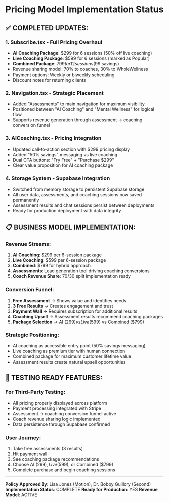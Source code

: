 # Pricing Model Implementation Status

## ✅ COMPLETED UPDATES:

### 1. Subscribe.tsx - Full Pricing Overhaul
- **AI Coaching Package**: $299 for 6 sessions (50% off live coaching)
- **Live Coaching Package**: $599 for 6 sessions (marked as Popular)
- **Combined Package**: $799 for 12 sessions ($99 savings)
- Revenue sharing model: 70% to coaches, 30% to WholeWellness
- Payment options: Weekly or biweekly scheduling
- Discount notes for returning clients

### 2. Navigation.tsx - Strategic Placement
- Added "Assessments" to main navigation for maximum visibility
- Positioned between "AI Coaching" and "Mental Wellness" for logical flow
- Supports revenue generation through assessment → coaching conversion funnel

### 3. AICoaching.tsx - Pricing Integration
- Updated call-to-action section with $299 pricing display
- Added "50% savings" messaging vs live coaching
- Dual CTA buttons: "Try Free" + "Purchase $299"
- Clear value proposition for AI coaching package

### 4. Storage System - Supabase Integration
- Switched from memory storage to persistent Supabase storage
- All user data, assessments, and coaching sessions now saved permanently
- Assessment results and chat sessions persist between deployments
- Ready for production deployment with data integrity

## 📋 BUSINESS MODEL IMPLEMENTATION:

### Revenue Streams:
1. **AI Coaching**: $299 per 6-session package
2. **Live Coaching**: $599 per 6-session package  
3. **Combined**: $799 for hybrid approach
4. **Assessments**: Lead generation tool driving coaching conversions
5. **Coach Revenue Share**: 70/30 split implementation ready

### Conversion Funnel:
1. **Free Assessment** → Shows value and identifies needs
2. **3 Free Results** → Creates engagement and trust
3. **Payment Wall** → Requires subscription for additional results
4. **Coaching Upsell** → Assessment results recommend coaching packages
5. **Package Selection** → AI ($299) vs Live ($599) vs Combined ($799)

### Strategic Positioning:
- AI coaching as accessible entry point (50% savings messaging)
- Live coaching as premium tier with human connection
- Combined package for maximum customer lifetime value
- Assessment results create natural upsell opportunities

## 🎯 TESTING READY FEATURES:

### For Third-Party Testing:
- All pricing properly displayed across platform
- Payment processing integrated with Stripe
- Assessment → coaching conversion funnel active
- Coach revenue sharing logic implemented
- Data persistence through Supabase confirmed

### User Journey:
1. Take free assessments (3 results)
2. Hit payment wall
3. See coaching package recommendations
4. Choose AI ($299), Live ($599), or Combined ($799)
5. Complete purchase and begin coaching sessions

---

**Policy Approved By**: Lisa Jones (Motion), Dr. Bobby Guillory (Second)
**Implementation Status**: COMPLETE
**Ready for Production**: YES
**Revenue Model**: ACTIVE